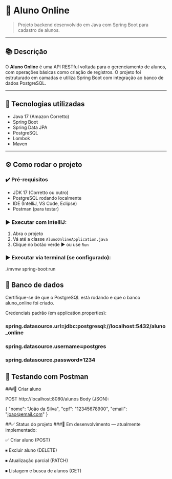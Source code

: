 # 📘 Aluno Online

> Projeto backend desenvolvido em Java com Spring Boot para cadastro de alunos.

---

## 📚 Descrição

O **Aluno Online** é uma API RESTful voltada para o gerenciamento de alunos, com operações básicas como criação de registros. O projeto foi estruturado em camadas e utiliza Spring Boot com integração ao banco de dados PostgreSQL.

---

## 🚀 Tecnologias utilizadas

- Java 17 (Amazon Corretto)
- Spring Boot
- Spring Data JPA
- PostgreSQL
- Lombok
- Maven

---

## ⚙️ Como rodar o projeto

### ✔️ Pré-requisitos

- JDK 17 (Corretto ou outro)
- PostgreSQL rodando localmente
- IDE (IntelliJ, VS Code, Eclipse)
- Postman (para testar)

### ▶️ Executar com IntelliJ:

1. Abra o projeto
2. Vá até a classe `AlunoOnlineApplication.java`
3. Clique no botão verde ▶️ ou use `Run`

### ▶️ Executar via terminal (se configurado):

./mvnw spring-boot:run

## 💾 Banco de dados
Certifique-se de que o PostgreSQL está rodando e que o banco aluno_online foi criado.

Credenciais padrão (em application.properties):

### spring.datasource.url=jdbc:postgresql://localhost:5432/aluno_online
### spring.datasource.username=postgres
### spring.datasource.password=1234

## 📨 Testando com Postman
###🔸 Criar aluno

POST http://localhost:8080/alunos
Body (JSON):

{
  "nome": "João da Silva",
  "cpf": "12345678900",
  "email": "joao@email.com"
}

##✅ Status do projeto
###🚧 Em desenvolvimento — atualmente implementado:

✅ Criar aluno (POST)

⏹ Excluir aluno (DELETE)

⏹ Atualização parcial (PATCH)

⏹ Listagem e busca de alunos (GET)


